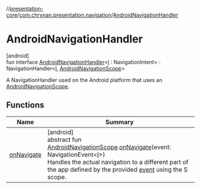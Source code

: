 //[presentation-core](../../../index.md)/[com.chrynan.presentation.navigation](../index.md)/[AndroidNavigationHandler](index.md)

# AndroidNavigationHandler

[android]\
fun interface [AndroidNavigationHandler](index.md)&lt;[I](index.md) : NavigationIntent&gt; : NavigationHandler&lt;[I](index.md), [AndroidNavigationScope](../-android-navigation-scope/index.md)&gt; 

A NavigationHandler used on the Android platform that uses an [AndroidNavigationScope](../-android-navigation-scope/index.md).

## Functions

| Name | Summary |
|---|---|
| [onNavigate](index.md#257056606%2FFunctions%2F174188672) | [android]<br>abstract fun [AndroidNavigationScope](../-android-navigation-scope/index.md).[onNavigate](index.md#257056606%2FFunctions%2F174188672)(event: NavigationEvent&lt;[I](index.md)&gt;)<br>Handles the actual navigation to a different part of the app defined by the provided [event](index.md#257056606%2FFunctions%2F174188672) using the S scope. |
